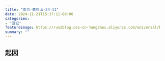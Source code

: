 ```yaml
---
title: "南京-幕府山-24-11"
date: 2024-11-21T15:37:11-08:00
categories: 
- "游记"
featureimage: https://runzblog.oss-cn-hangzhou.aliyuncs.com/universal/background1.jpg
summary: ""
---
```


## 起因

